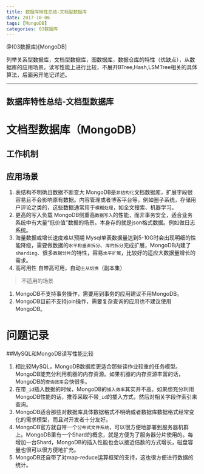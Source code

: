 ```yaml
---
title: 数据库特性总结-文档型数据库
date: 2017-10-06
tags: [MongoDB]
categories: 03数据库
---
```


@(03数据库)[MongoDB]

列举关系型数据库，文档型数据库，图数据库，数据仓库的特性（优缺点），从数据库的应用场景，读写性能上进行比较，不展开BTree,Hash,LSMTree相关的具体算法，后面另开笔记详述。

- - -
<!-- more --> 
 
数据库特性总结-文档型数据库
---

# 文档型数据库（MongoDB）
## 工作机制

## 应用场景
1. 表结构不明确且数据不断变大
MongoDB是`非结构化`文档数据库，扩展字段很容易且不会影响原有数据。内容管理或者博客平台等，例如圈子系统，存储用户评论之类的，这些数据通常用于`模糊处理`，如全文搜索、机器学习。
2. 更高的写入负载
MongoDB侧重高`数据写入`的性能，而非事务安全，适合业务系统中有大量“低价值”数据的场景。本身存的就是json格式数据。例如做日志系统。
3. 海量数据或增长速度难以预期
Mysql单表数据量达到5-10G时会出现明细的性能降级，需要做数据的`水平和垂直拆分`、`库的拆分`完成扩展，MongoDB内建了`sharding`、很多`数据分片`的特性，容易`水平扩展`，比较好的适应大数据量增长的需求。
4. 高可用性
自带高可用，自动`主从切换`（副本集）

>不适用的场景
1. MongoDB不支持事务操作，需要用到事务的应用建议不用MongoDB。
2. MongoDB目前不支持join操作，需要复杂查询的应用也不建议使用MongoDB。


# 问题记录

##MySQL和MongoDB读写性能比较
1. 相比较MySQL，MongoDB数据库更适合那些读作业较重的任务模型。MongoDB能充分利用机器的内存资源。如果机器的内存资源丰富的话，MongoDB的`查询效率`会快很多。
2. 在带`_id`插入数据的时候，MongoDB的`插入效率`其实并不高。如果想充分利用MongoDB性能的话，推荐采取不带`_id`的插入方式，然后对相关字段作索引来查询。
3. MongoDB适合那些对数据库具体数据格式不明确或者数据库数据格式经常变化的需求模型，而且对开发者十分友好。
4. MongoDB官方就自带一个`分布式文件系统`，可以很方便地部署到服务器机群上。MongoDB里有一个Shard的概念，就是方便为了服务器分片使用的。每增加一台Shard，MongoDB的插入性能也会以接近倍数的方式增长，磁盘容量也很可以很方便地扩充。
5. MongoDB还自带了对map-reduce运算框架的支持，这也很方便进行数据的统计。